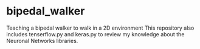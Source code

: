 # bipedal_walker
Teaching a bipedal walker to walk in a 2D environment
This repository also includes tenserflow.py and keras.py to review my knowledge about the Neuronal Networks libraries.
